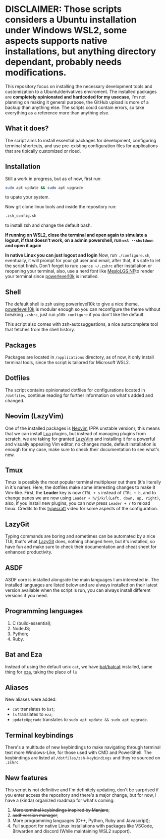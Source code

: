 # DISCLAIMER: Those scripts considers a Ubuntu installation under Windows WSL2, some aspects supports native installations, but anything directory dependant, probably needs modifications.

This repository focus on installing the necessary development tools and customization to a Ubuntu/derivatives enviroment. The installed packages are **completely opinionated and hardcoded for my usecase**, I'm not planning on making  it general purpose, the GitHub upload is more of a backup than anything else.
The scripts could contain errors, so take everything as a reference more than anything else.

## What it does?
The script aims to install essential packages for development, configuring terminal shortcuts, and use pre-existing configuration files for applications that are tipically customized or riced.

## Installation
Still a work in progress, but as of now, first run:
```bash
sudo apt update && sudo apt upgrade
```
to upate your system.

Now git clone linux tools and inside the repository run:
```bash
.zsh_config.sh
```
to install zsh and change the default bash.

**If running on WSL2, close the terminal and open again to simulate a logout, if that doesn't work, on a admin powershell, run `wsl --shutdown` and open it again**

**In native Linux you can just logout and login**
Now, run `./configure.sh`, eventually, it will prompt for your git user and email, after that, it's safe to let the script finish.
Don't forget to run: `source ~/.zshrc` after installation or reopening your terminal, also, use a nerd font like [MesloLGS NF](https://github.com/romkatv/powerlevel10k/blob/master/font.md)to render your terminal since [powerlevel10k](https://github.com/romkatv/powerlevel10k) is installed.

## Shell
The default shell is zsh using powerlevel10k to give a nice theme, [powerlevel10k](https://github.com/romkatv/powerlevel10k) is modular enough so you can reconfigure the theme without breaking `.zshrc`, just run `p10k configure` if you don't like the default.

This script also comes with zsh-autosuggestions, a nice autocomplete tool that fetches from the shell history.

## Packages
Packages are located in `/applications` directory, as of now, it only install terminal tools, since the script is tailored for Microsoft WSL2.

## Dotfiles
The script contains opinionated dotfiles for configurations located in `/dotfiles`, continue reading for further information on what's added and changed.

## Neovim (LazyVim)
One of the installed packages is [Neovim](https://github.com/neovim/neovim) (PPA unstable version), this means that we can install [Lua](https://www.lua.org/) plugins, but instead of managing plugins from scratch, we are taking for granted [LazyVim](https://github.com/LazyVim/LazyVim) and installing it for a powerful and visually appealing Vim editor, no changes made, default installation is enough for my case, make sure to check their documentation to see what's new.

## Tmux
Tmux is possibly the most popular terminal multiplexer out there (it's literally in it's name). Here, the dotfiles make some interesting changes to make it Vim-like. First, the **Leader** key is now `CTRL + s` instead of `CTRL + b`, and to change panes we are now using `Leader + h/j/k/l(Left, down, up, right)`, also, if you install new plugins, you can now press `Leader + r` to reload tmux. Credits to this [typecraft](https://youtu.be/H70lULWJeig) video for some aspects of the configuration.

## LazyGit
Typing commands are boring and sometimes can be automated by a nice TUI, that's what [LazyGit](https://github.com/jesseduffield/lazygit) does, nothing changed here, but it's installed, so have fun and make sure to check their documentation and cheat sheet for enhanced productivity.

## ASDF
ASDF core is installed alongside the main languages I am interested in. The installed languages are listed below and are always installed on their latest version available when the script is run, you can always install different versions if you need.

## Programming languages
1. C (build-essential);
2. NodeJS;
3. Python;
4. Ruby.

## Bat and Eza
Instead of using the default unix `cat`, we have [bat/batcat](https://github.com/sharkdp/bat) installed, same thing for [eza](https://github.com/eza-community/eza), taking the place of `ls`

## Aliases
New aliases were added:

- `cat` translates to `bat`;
- `ls` translates to `eza`;
- `updateUpgrade` translates to `sudo apt update && sudo apt upgrade`.

## Terminal keybindings
There's a multitude of new keybindings to make navigating through terminal text more Windows-Like, for those used with CMD and PowerShell. The keybindings are listed at `/dotfiles/zsh-keybindings` and they're sourced on `.zshrc`

## New features
This script is not definitive and I'm definitely updating, don't be surprised if you enter access the repository and there's a major change, but for now, I have a (kinda) organized roadmap for what's coming:

1. ~~More terminal keybindings inspired by Manjaro~~;
2. ~~asdf version manager~~;
3. More programming languages (C++, Python, Ruby and Javascript);
4. Full support for native Linux installations with packages like VSCode, Bitwarden and discord (While maintaining WSL2 support).
